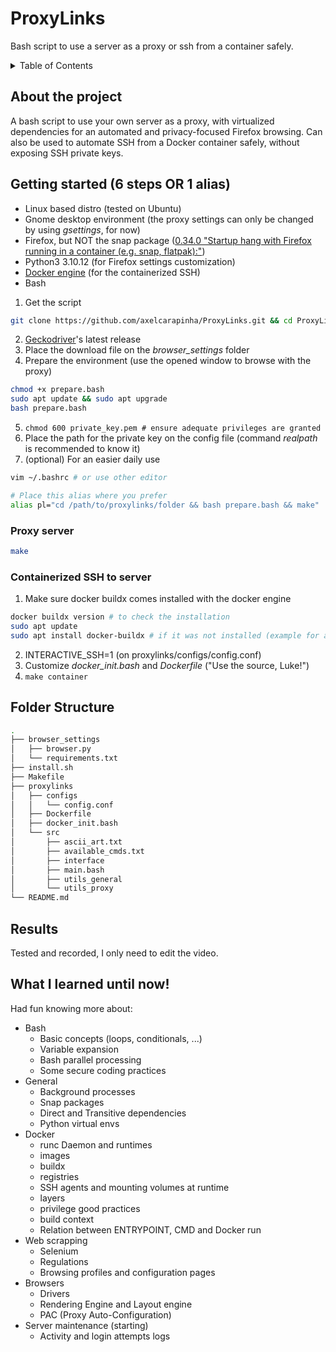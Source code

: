 # ProxyLinks
Bash script to use a server as a proxy or ssh from a container safely.

<!-- TABLE OF CONTENTS -->
<details>
  <summary>Table of Contents</summary>
  <ol>
    <li>
      <a href="#about-the-project">About The Project</a>
    </li>
    <li>
      <a href="#getting-started">Getting Started</a>
      <ul>
        <li><a href="#proxy-server">Proxy server</a></li>
        <li><a href="#containerized-ssh-to-server">Containerized SSH to server</a></li>
      </ul>
    </li>
    <li><a href="#folder-structure">Folder Structure</a></li>
    <li><a href="#results">Results</a></li>
    <li><a href="#what-i-learned-until-now">What I learned until now!</a></li>
  </ol>
</details>

## About the project
A bash script to use your own server as a proxy, with virtualized dependencies for an automated and privacy-focused Firefox browsing.
Can also be used to automate SSH from a Docker container safely, without exposing SSH private keys.

## Getting started (6 steps OR 1 alias)
- Linux based distro (tested on Ubuntu)
- Gnome desktop environment (the proxy settings can only be changed by using _gsettings_, for now)
- Firefox, but NOT the snap package (<a href="https://github.com/mozilla/geckodriver/releases">0.34.0 "Startup hang with Firefox running in a container (e.g. snap, flatpak):"</a>)
- Python3 3.10.12 (for Firefox settings customization)
- <a href="https://docs.docker.com/engine/install/">Docker engine</a> (for the containerized SSH)
- Bash 
  
1. Get the script
```zsh
git clone https://github.com/axelcarapinha/ProxyLinks.git && cd ProxyLinks
```
2. <a href="https://github.com/mozilla/geckodriver/releases">Geckodriver</a>'s latest release
3. Place the download file on the _browser\_settings_ folder
4. Prepare the environment (use the opened window to browse with the proxy)
```zsh
chmod +x prepare.bash
sudo apt update && sudo apt upgrade
bash prepare.bash
```
5. `chmod 600 private_key.pem # ensure adequate privileges are granted` 
6. Place the path for the private key on the config file (command _realpath_ is recommended to know it)
7. (optional) For an easier daily use
```sh
vim ~/.bashrc # or use other editor

# Place this alias where you prefer
alias pl="cd /path/to/proxylinks/folder && bash prepare.bash && make"
```

### Proxy server
```zsh
make
```
### Containerized SSH to server
1. Make sure docker buildx comes installed with the docker engine
```sh
docker buildx version # to check the installation
sudo apt update
sudo apt install docker-buildx # if it was not installed (example for apt)
```
2. INTERACTIVE_SSH=1 (on proxylinks/configs/config.conf)
3. Customize _docker\_init.bash_ and _Dockerfile_ ("Use the source, Luke!")
4. `make container`

## Folder Structure
```sh
.
├── browser_settings
│   ├── browser.py
│   └── requirements.txt
├── install.sh
├── Makefile
├── proxylinks
│   ├── configs
│   │   └── config.conf
│   ├── Dockerfile
│   ├── docker_init.bash
│   └── src
│       ├── ascii_art.txt
│       ├── available_cmds.txt
│       ├── interface
│       ├── main.bash
│       ├── utils_general
│       └── utils_proxy
└── README.md
```

## Results
Tested and recorded, I only need to edit the video.

## What I learned until now!
Had fun knowing more about:
* Bash
  * Basic concepts (loops, conditionals, ...)
  * Variable expansion
  * Bash parallel processing
  * Some secure coding practices
* General
  * Background processes
  * Snap packages
  * Direct and Transitive dependencies
  * Python virtual envs
* Docker
  * runc Daemon and runtimes
  * images
  * buildx
  * registries
  * SSH agents and mounting volumes at runtime
  * layers
  * privilege good practices
  * build context
  * Relation between ENTRYPOINT, CMD and Docker run
* Web scrapping
  * Selenium
  * Regulations
  * Browsing profiles and configuration pages
* Browsers
  * Drivers
  * Rendering Engine and Layout engine
  * PAC (Proxy Auto-Configuration)
* Server maintenance (starting)
  * Activity and login attempts logs








